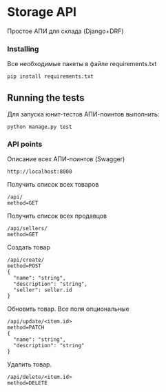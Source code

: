 # Storage API

Простое АПИ для склада (Django+DRF)

### Installing

Все необходимые пакеты в файле requirements.txt

```
pip install requirements.txt
```

## Running the tests

Для запуска юнит-тестов АПИ-поинтов выполнить:
```
python manage.py test
```

### API points

Описание всех АПИ-поинтов (Swagger)

```
http://localhost:8000
```

Получить список всех товаров
```
/api/
method=GET
```

Получить список всех продавцов
```
/api/sellers/
method=GET
```

Создать товар
```
/api/create/
method=POST
{
  "name": "string",
  "description": "string",
  "seller": seller.id
}
```

Обновить товар. Все поля опциональные
```
/api/update/<item.id>
method=PATCH
{
  "name": "string",
  "description": "string"
}
```

Удалить товар.
```
/api/delete/<item.id>
method=DELETE
```
